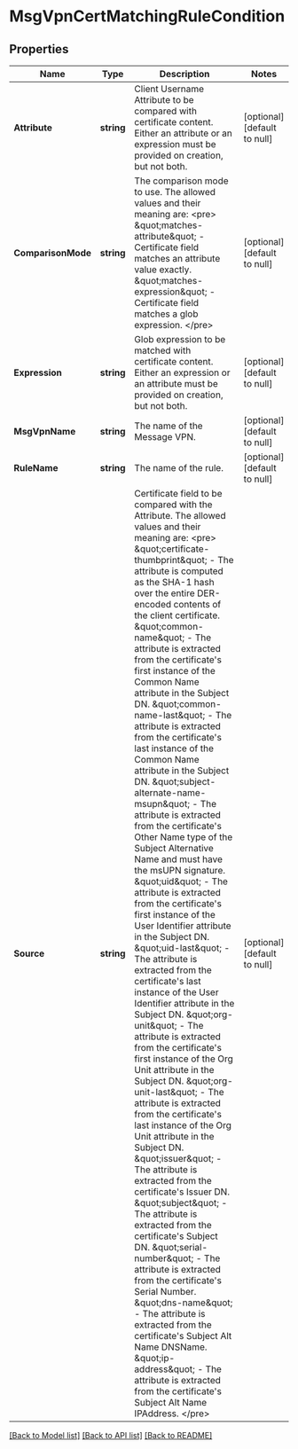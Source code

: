 # MsgVpnCertMatchingRuleCondition

## Properties
Name | Type | Description | Notes
------------ | ------------- | ------------- | -------------
**Attribute** | **string** | Client Username Attribute to be compared with certificate content. Either an attribute or an expression must be provided on creation, but not both. | [optional] [default to null]
**ComparisonMode** | **string** | The comparison mode to use. The allowed values and their meaning are:  &lt;pre&gt; \&quot;matches-attribute\&quot; - Certificate field matches an attribute value exactly. \&quot;matches-expression\&quot; - Certificate field matches a glob expression. &lt;/pre&gt;  | [optional] [default to null]
**Expression** | **string** | Glob expression to be matched with certificate content. Either an expression or an attribute must be provided on creation, but not both. | [optional] [default to null]
**MsgVpnName** | **string** | The name of the Message VPN. | [optional] [default to null]
**RuleName** | **string** | The name of the rule. | [optional] [default to null]
**Source** | **string** | Certificate field to be compared with the Attribute. The allowed values and their meaning are:  &lt;pre&gt; \&quot;certificate-thumbprint\&quot; - The attribute is computed as the SHA-1 hash over the entire DER-encoded contents of the client certificate. \&quot;common-name\&quot; - The attribute is extracted from the certificate&#x27;s first instance of the Common Name attribute in the Subject DN. \&quot;common-name-last\&quot; - The attribute is extracted from the certificate&#x27;s last instance of the Common Name attribute in the Subject DN. \&quot;subject-alternate-name-msupn\&quot; - The attribute is extracted from the certificate&#x27;s Other Name type of the Subject Alternative Name and must have the msUPN signature. \&quot;uid\&quot; - The attribute is extracted from the certificate&#x27;s first instance of the User Identifier attribute in the Subject DN. \&quot;uid-last\&quot; - The attribute is extracted from the certificate&#x27;s last instance of the User Identifier attribute in the Subject DN. \&quot;org-unit\&quot; - The attribute is extracted from the certificate&#x27;s first instance of the Org Unit attribute in the Subject DN. \&quot;org-unit-last\&quot; - The attribute is extracted from the certificate&#x27;s last instance of the Org Unit attribute in the Subject DN. \&quot;issuer\&quot; - The attribute is extracted from the certificate&#x27;s Issuer DN. \&quot;subject\&quot; - The attribute is extracted from the certificate&#x27;s Subject DN. \&quot;serial-number\&quot; - The attribute is extracted from the certificate&#x27;s Serial Number. \&quot;dns-name\&quot; - The attribute is extracted from the certificate&#x27;s Subject Alt Name DNSName. \&quot;ip-address\&quot; - The attribute is extracted from the certificate&#x27;s Subject Alt Name IPAddress. &lt;/pre&gt;  | [optional] [default to null]

[[Back to Model list]](../README.md#documentation-for-models) [[Back to API list]](../README.md#documentation-for-api-endpoints) [[Back to README]](../README.md)

